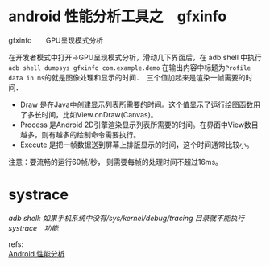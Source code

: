 # android 性能分析工具之　gfxinfo

gfxinfo　　GPU呈现模式分析

在开发者模式中打开->GPU呈现模式分析，滑动几下界面后，在 adb shell 中执行　`adb shell dumpsys gfxinfo com.example.demo`
在输出内容中标题为`Profile data in ms`的就是图像处理和显示的时间．　三个值加起来是渲染一帧需要的时间．

* Draw 是在Java中创建显示列表所需要的时间。这个值显示了运行绘图函数用了多长时间，比如View.onDraw(Canvas)。
* Process 是Android 2D引擎渲染显示列表所需要的时间。在界面中View数目越多，则有越多的绘制命令需要执行。
* Execute 是把一帧数据送到屏幕上排版显示的时间，这个时间通常比较小。

注意：要流畅的运行60帧/秒， 则需要每帧的处理时间不超过16ms。

# systrace

*adb shell: 如果手机系统中没有/sys/kernel/debug/tracing 目录就不能执行　systrace　功能*



refs:  
[Android 性能分析](http://blog.chengyunfeng.com/?p=458)  
